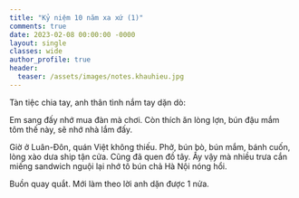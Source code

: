 ```yaml
---
title: "Kỷ niệm 10 năm xa xứ (1)"
comments: true
date: 2023-02-08 00:00:00 -0000
layout: single
classes: wide
author_profile: true
header:
  teaser: /assets/images/notes.khauhieu.jpg
---
```



Tàn tiệc chia tay, anh thân tình nắm tay dặn dò: 

Em sang đấy nhớ mua đàn mà chơi. Còn thích ăn lòng lợn, bún đậu mắm tôm thế này, sẽ nhớ nhà lắm đấy.

Giờ ở Luân-Đôn, quán Việt không thiếu. Phở, bún bò, bún mắm, bánh cuốn, lòng xào dưa ship tận cửa.
Cũng đã quen đồ tây. Ấy vậy mà nhiều trưa cắn miếng sandwich nguội lại nhớ tô bún chả Hà Nội nóng hổi.

Buồn quay quắt. Mới làm theo lời anh dặn được 1 nửa.
